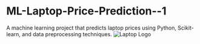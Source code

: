 # ML-Laptop-Price-Prediction--1
A machine learning project that predicts laptop prices using Python, Scikit-learn, and data preprocessing techniques.
![Laptop Logo](https://static.vecteezy.com/system/resources/previews/033/501/763/non_2x/laptop-with-blue-smoke-on-a-black-background-ai-generated-free-photo.jpeg)
